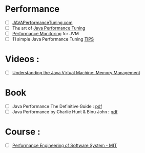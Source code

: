 # Performance 
- [ ] [JAVAPerformanceTuning.com](http://www.javaperformancetuning.com/)
- [ ] The art of [Java Performance Tuning](https://wiki.eclipse.org/images/c/ca/JavaPerformanceTuning.pdf)
- [ ] [Performance Monitoring](http://www.oracle.com/technetwork/java/javase/tech/ts-2690-doherty-24664-dsf-150107.pdf) for JVM
- [ ] 11 simple Java Performance Tuning [TIPS](https://dzone.com/articles/11-simple-java-performance-tuning-tips)

# Videos :
- [ ] [Understanding the Java Virtual Machine: Memory Management](https://www.pluralsight.com/courses/understanding-java-vm-memory-management?clickid=wy811OWFQ0iuVSKQIlygISZdUkgzVE0hxSph3M0&irgwc=1&mpid=1193463&utm_source=impactradius&utm_medium=digital_affiliate&utm_campaign=1193463&aid=7010a000001xAKZAA2)

# Book
- [ ] Java Performance The Definitive Guide : [pdf](http://1.droppdf.com/files/iTkkV/oreilly-java-performance-the-definitive-guide-2014.pdf)
- [ ] Java Performance by Charlie Hunt & Binu John : [pdf](http://197.14.51.10:81/pmb/COURS%20ET%20TUTORIAL/Informatique/langage/Java/Java%20Performance%20(2012).pdf)

# Course :
- [ ] [Performance Engineering of Software System - MIT](https://ocw.mit.edu/courses/electrical-engineering-and-computer-science/6-172-performance-engineering-of-software-systems-fall-2010/video-lectures/)
